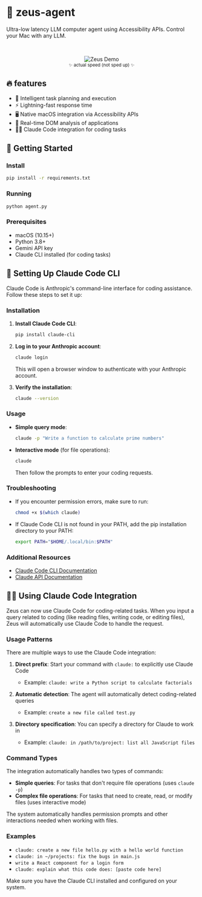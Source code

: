 # 🚀 zeus-agent

Ultra-low latency LLM computer agent using Accessibility APIs. Control your Mac with any LLM.

<br/><div align="center">

![Zeus Demo](zeus.gif)
<br/><sub>✨ actual speed (not sped up) ✨</sub>

</div>

## 🔥 features

- 🧠 Intelligent task planning and execution
- ⚡ Lightning-fast response time
- 🖥️ Native macOS integration via Accessibility APIs
- 🔄 Real-time DOM analysis of applications
- 🧑‍💻 Claude Code integration for coding tasks

## 🚀 Getting Started
### Install

```bash
pip install -r requirements.txt
```

### Running

```bash
python agent.py
```

### Prerequisites

- macOS (10.15+)
- Python 3.8+
- Gemini API key
- Claude CLI installed (for coding tasks)

## 🔧 Setting Up Claude Code CLI

Claude Code is Anthropic's command-line interface for coding assistance. Follow these steps to set it up:

### Installation

1. **Install Claude Code CLI**:
   ```bash
   pip install claude-cli
   ```

2. **Log in to your Anthropic account**:
   ```bash
   claude login
   ```
   This will open a browser window to authenticate with your Anthropic account.

3. **Verify the installation**:
   ```bash
   claude --version
   ```

### Usage

- **Simple query mode**:
  ```bash
  claude -p "Write a function to calculate prime numbers"
  ```

- **Interactive mode** (for file operations):
  ```bash
  claude
  ```
  Then follow the prompts to enter your coding requests.

### Troubleshooting

- If you encounter permission errors, make sure to run:
  ```bash
  chmod +x $(which claude)
  ```

- If Claude Code CLI is not found in your PATH, add the pip installation directory to your PATH:
  ```bash
  export PATH="$HOME/.local/bin:$PATH"
  ```

### Additional Resources

- [Claude Code CLI Documentation](https://docs.anthropic.com/claude/cli)
- [Claude API Documentation](https://docs.anthropic.com/claude/docs)

## 🧑‍💻 Using Claude Code Integration

Zeus can now use Claude Code for coding-related tasks. When you input a query related to coding (like reading files, writing code, or editing files), Zeus will automatically use Claude Code to handle the request.

### Usage Patterns

There are multiple ways to use the Claude Code integration:

1. **Direct prefix**: Start your command with `claude:` to explicitly use Claude Code
   - Example: `claude: write a Python script to calculate factorials`

2. **Automatic detection**: The agent will automatically detect coding-related queries
   - Example: `create a new file called test.py`

3. **Directory specification**: You can specify a directory for Claude to work in
   - Example: `claude: in /path/to/project: list all JavaScript files`

### Command Types

The integration automatically handles two types of commands:

- **Simple queries**: For tasks that don't require file operations (uses `claude -p`)
- **Complex file operations**: For tasks that need to create, read, or modify files (uses interactive mode)

The system automatically handles permission prompts and other interactions needed when working with files.

### Examples

- `claude: create a new file hello.py with a hello world function`
- `claude: in ~/projects: fix the bugs in main.js`
- `write a React component for a login form`
- `claude: explain what this code does: [paste code here]`

Make sure you have the Claude CLI installed and configured on your system.
